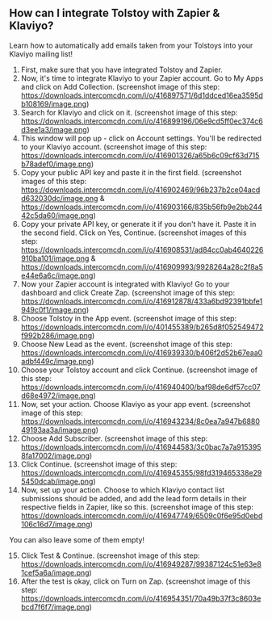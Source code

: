 ## How can I integrate Tolstoy with Zapier & Klaviyo?

Learn how to automatically add emails taken from your Tolstoys into your Klaviyo mailing list!

1. First, make sure that you have integrated Tolstoy and Zapier.
2. Now, it's time to integrate Klaviyo to your Zapier account. Go to My Apps and click on Add Collection. (screenshot image of this step: https://downloads.intercomcdn.com/i/o/416897571/6d1ddced16ea3595db108169/image.png)
3. Search for Klaviyo and click on it. (screenshot image of this step: https://downloads.intercomcdn.com/i/o/416899196/06e9cd5ff0ec374c6d3ee1a3/image.png)
4. This window will pop up - click on Account settings. You'll be redirected to your Klaviyo account. (screenshot image of this step: https://downloads.intercomcdn.com/i/o/416901326/a65b6c09cf63d715b78adef0/image.png)
5. Copy your public API key and paste it in the first field. (screenshot images of this step: https://downloads.intercomcdn.com/i/o/416902469/96b237b2ce04acdd632030dc/image.png & https://downloads.intercomcdn.com/i/o/416903166/835b56fb9e2bb24442c5da60/image.png)
6. Copy your private API key, or generate it if you don't have it. Paste it in the second field. Click on Yes, Continue. (screenshot images of this step: https://downloads.intercomcdn.com/i/o/416908531/ad84cc0ab4640226910ba101/image.png & https://downloads.intercomcdn.com/i/o/416909993/9928264a28c2f8a5e44e6a6c/image.png)
7. Now your Zapier account is integrated with Klaviyo! Go to your dashboard and click Create Zap. (screenshot image of this step: https://downloads.intercomcdn.com/i/o/416912878/433a6bd92391bbfe1949c0f1/image.png)
8. Choose Tolstoy in the App event. (screenshot image of this step: https://downloads.intercomcdn.com/i/o/401455389/b265d8f052549472f992b286/image.png)
9. Choose New Lead as the event. (screenshot image of this step: https://downloads.intercomcdn.com/i/o/416939330/b406f2d52b67eaa0adbf449c/image.png)
10. Choose your Tolstoy account and click Continue. (screenshot image of this step: https://downloads.intercomcdn.com/i/o/416940400/baf98de6df57cc07d68e4972/image.png)
11. Now, set your action. Choose Klaviyo as your app event. (screenshot image of this step: https://downloads.intercomcdn.com/i/o/416943234/8c0ea7a947b688049193aa3a/image.png)
12. Choose Add Subscriber. (screenshot image of this step: https://downloads.intercomcdn.com/i/o/416944583/3c0bac7a7a9153958fa17002/image.png)
13. Click Continue. (screenshot image of this step: https://downloads.intercomcdn.com/i/o/416945355/98fd319465338e295450dcab/image.png)
14. Now, set up your action. Choose to which Klaviyo contact list submissions should be added, and add the lead form details in their respective fields in Zapier, like so this. (screenshot image of this step: https://downloads.intercomcdn.com/i/o/416947749/6509c0f6e95d0ebd106c16d7/image.png)

You can also leave some of them empty!

15. Click Test & Continue. (screenshot image of this step: https://downloads.intercomcdn.com/i/o/416949287/99387124c51e63e81cef5a6a/image.png)
16. After the test is okay, click on Turn on Zap. (screenshot image of this step: https://downloads.intercomcdn.com/i/o/416954351/70a49b37f3c8603ebcd7f6f7/image.png)
